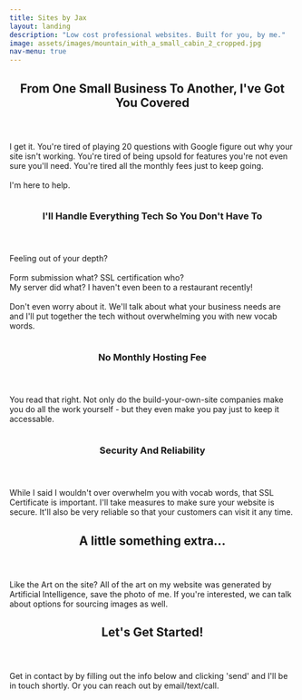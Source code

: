 ```yaml
---
title: Sites by Jax
layout: landing
description: "Low cost professional websites. Built for you, by me."
image: assets/images/mountain_with_a_small_cabin_2_cropped.jpg
nav-menu: true
---
```


<!-- Main -->
<div id="main">

<!-- One -->
<section id="one">
	<div class="inner">
		<header class="major">
			<h2>From One Small Business To Another, I've Got You Covered</h2>
		</header>
		<p>I get it. You're tired of playing 20 questions with Google figure out why your site isn't working. You're tired of being upsold for features you're not even sure you'll need. You're tired all the monthly fees just to keep going. <br><br>I'm here to help.</p>
	</div>
</section>

<!-- Two -->
<section id="two" class="spotlights">
	<section>
		<img src="{% link assets/images/businessman_hiking_in_the_woods.jpg %}" alt="" data-position="center center" />
		<div class="content">
			<div class="inner">
				<header class="major">
					<h3>I'll Handle Everything Tech So You Don't Have To</h3>
				</header>
				<p>Feeling out of your depth?<br><br>
				Form submission what? SSL certification who? <br>
				My server did what? I haven't even been to a restaurant recently!<br><br>
				Don't even worry about it. We'll talk about what your business needs are and I'll put together the tech without overwhelming you with new vocab words.</p>
				<!-- <ul class="actions">
					<li><a href="generic.html" class="button">Learn more</a></li>
				</ul> -->
			</div>
		</div>
	</section>
	<section>
		<img src="{% link assets/images/stack_of_gold_coins.jpg %}" alt="" data-position="top center" />
		<div class="content">
			<div class="inner">
				<header class="major">
					<h3>No Monthly Hosting Fee</h3>
				</header>
				<p>You read that right. Not only do the build-your-own-site companies make you do all the work yourself - but they even make you pay just to keep it accessable.</p>
				<!-- <ul class="actions">
					<li><a href="generic.html" class="button">Learn more</a></li>
				</ul> -->
			</div>
		</div>
	</section>
	<section>
		<img src="{% link assets/images/A_brick_wall.jpg %}" alt="" data-position="25% 25%" />
		<div class="content">
			<div class="inner">
				<header class="major">
					<h3>Security And Reliability</h3>
				</header>
				<p>While I said I wouldn't over overwhelm you with vocab words, that SSL Certificate is important. I'll take measures to make sure your website is secure. It'll also be very reliable so that your customers can visit it any time.</p>
			</div>
		</div>
	</section>
</section>

<!-- Three -->
<section id="three">
	<div class="inner">
		<header class="major">
			<h2>A little something extra...</h2>
		</header>
		<p>Like the Art on the site? All of the art on my website was generated by Artificial Intelligence, save the photo of me. If you're interested, we can talk about options for sourcing images as well.</p>
	</div>
</section>
<section id="three">
	<div class="inner">
		<header class="major">
			<h2>Let's Get Started!</h2>
		</header>
		<p>Get in contact by by filling out the info below and clicking 'send' and I'll be in touch shortly. Or you can reach out by email/text/call.</p>
	</div>
</section>

</div>
